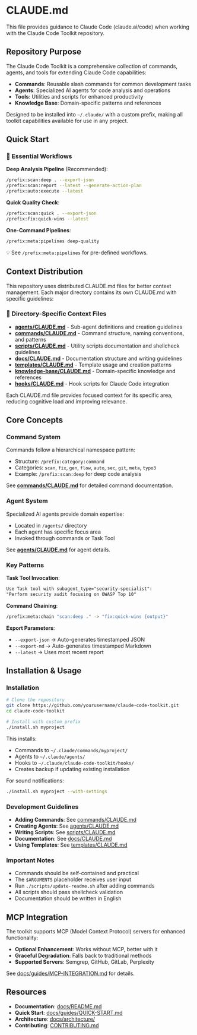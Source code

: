 # CLAUDE.md

This file provides guidance to Claude Code (claude.ai/code) when working with the Claude Code Toolkit repository.

## Repository Purpose

The Claude Code Toolkit is a comprehensive collection of commands, agents, and tools for extending Claude Code capabilities:

- **Commands**: Reusable slash commands for common development tasks
- **Agents**: Specialized AI agents for code analysis and operations  
- **Tools**: Utilities and scripts for enhanced productivity
- **Knowledge Base**: Domain-specific patterns and references

Designed to be installed into `~/.claude/` with a custom prefix, making all toolkit capabilities available for use in any project.

## Quick Start

### 🎯 Essential Workflows

**Deep Analysis Pipeline** (Recommended):
```bash
/prefix:scan:deep . --export-json
/prefix:scan:report --latest --generate-action-plan
/prefix:auto:execute --latest
```

**Quick Quality Check**:
```bash
/prefix:scan:quick . --export-json
/prefix:fix:quick-wins --latest
```

**One-Command Pipelines**:
```bash
/prefix:meta:pipelines deep-quality
```

💡 See `/prefix:meta:pipelines` for pre-defined workflows.

## Context Distribution

This repository uses distributed CLAUDE.md files for better context management. Each major directory contains its own CLAUDE.md with specific guidelines:

### 📁 Directory-Specific Context Files

- **[agents/CLAUDE.md](agents/CLAUDE.md)** - Sub-agent definitions and creation guidelines
- **[commands/CLAUDE.md](commands/CLAUDE.md)** - Command structure, naming conventions, and patterns
- **[scripts/CLAUDE.md](scripts/CLAUDE.md)** - Utility scripts documentation and shellcheck guidelines
- **[docs/CLAUDE.md](docs/CLAUDE.md)** - Documentation structure and writing guidelines
- **[templates/CLAUDE.md](templates/CLAUDE.md)** - Template usage and creation patterns
- **[knowledge-base/CLAUDE.md](knowledge-base/CLAUDE.md)** - Domain-specific knowledge and references
- **[hooks/CLAUDE.md](hooks/CLAUDE.md)** - Hook scripts for Claude Code integration

Each CLAUDE.md file provides focused context for its specific area, reducing cognitive load and improving relevance.

## Core Concepts

### Command System

Commands follow a hierarchical namespace pattern:
- Structure: `/prefix:category:command`
- Categories: `scan`, `fix`, `gen`, `flow`, `auto`, `sec`, `git`, `meta`, `typo3`
- Example: `/prefix:scan:deep` for deep code analysis

See **[commands/CLAUDE.md](commands/CLAUDE.md)** for detailed command documentation.

### Agent System

Specialized AI agents provide domain expertise:
- Located in `/agents/` directory
- Each agent has specific focus area
- Invoked through commands or Task Tool

See **[agents/CLAUDE.md](agents/CLAUDE.md)** for agent details.

### Key Patterns

**Task Tool Invocation**:
```markdown
Use Task tool with subagent_type="security-specialist":
"Perform security audit focusing on OWASP Top 10"
```

**Command Chaining**:
```bash
/prefix:meta:chain "scan:deep ." -> "fix:quick-wins {output}"
```

**Export Parameters**:
- `--export-json` → Auto-generates timestamped JSON
- `--export-md` → Auto-generates timestamped Markdown
- `--latest` → Uses most recent report

## Installation & Usage

### Installation

```bash
# Clone the repository
git clone https://github.com/yourusername/claude-code-toolkit.git
cd claude-code-toolkit

# Install with custom prefix
./install.sh myproject
```

This installs:
- Commands to `~/.claude/commands/myproject/`
- Agents to `~/.claude/agents/`
- Hooks to `~/.claude/claude-code-toolkit/hooks/`
- Creates backup if updating existing installation

For sound notifications:
```bash
./install.sh myproject --with-settings
```

### Development Guidelines

- **Adding Commands**: See [commands/CLAUDE.md](commands/CLAUDE.md)
- **Creating Agents**: See [agents/CLAUDE.md](agents/CLAUDE.md)  
- **Writing Scripts**: See [scripts/CLAUDE.md](scripts/CLAUDE.md)
- **Documentation**: See [docs/CLAUDE.md](docs/CLAUDE.md)
- **Using Templates**: See [templates/CLAUDE.md](templates/CLAUDE.md)

### Important Notes

- Commands should be self-contained and practical
- The `$ARGUMENTS` placeholder receives user input
- Run `./scripts/update-readme.sh` after adding commands
- All scripts should pass shellcheck validation
- Documentation should be written in English

## MCP Integration

The toolkit supports MCP (Model Context Protocol) servers for enhanced functionality:

- **Optional Enhancement**: Works without MCP, better with it
- **Graceful Degradation**: Falls back to traditional methods
- **Supported Servers**: Semgrep, GitHub, GitLab, Perplexity

See [docs/guides/MCP-INTEGRATION.md](docs/guides/MCP-INTEGRATION.md) for details.

## Resources

- **Documentation**: [docs/README.md](docs/README.md)
- **Quick Start**: [docs/guides/QUICK-START.md](docs/guides/QUICK-START.md)
- **Architecture**: [docs/architecture/](docs/architecture/)
- **Contributing**: [CONTRIBUTING.md](CONTRIBUTING.md)
